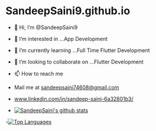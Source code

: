 # SandeepSaini9.github.io
- 👋 Hi, I’m @SandeepSaini9
- 👀 I’m interested in ...App Development
- 🌱 I’m currently learning ...Full Time Flutter Development
- 💞️ I’m looking to collaborate on ...Flutter Development
- 📫 How to reach me 
- Mail me at sandeepsaini74608@gmail.com
- www.linkedin.com/in/sandeep-saini-6a32801b3/

- [![SandeepSaini's github stats](https://github-readme-stats.vercel.app/api?username=SandeepSaini9&count_private=true&show_icons=true&theme=gruvbox_light&hide_rank=false)](https://github.com/anuraghazra/github-readme-stats)

-[![Top Languages](https://github-readme-stats.vercel.app/api/top-langs/?username=SandeepSaini9&theme=gruvbox_light)](https://github.com/SandeepSaini9/github-readme-stats)
